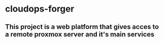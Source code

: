 # cloudops-forger
## This project is a web platform that gives acces to a remote proxmox server and it's main services